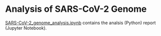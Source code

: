 # Analysis of SARS-CoV-2 Genome

[SARS-CoV-2_genome_analysis.ipynb](SARS-CoV-2_genome_analysis.ipynb) contains the analsis (Python) report (Jupyter Notebook).
